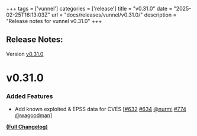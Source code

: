 +++
tags = ['vunnel']
categories = ['release']
title = "v0.31.0"
date = "2025-02-25T16:13:03Z"
url = "docs/releases/vunnel/v0.31.0/"
description = "Release notes for vunnel v0.31.0"
+++

## Release Notes:
Version [v0.31.0](https://github.com/anchore/vunnel/releases/tag/v0.31.0)

# v0.31.0

### Added Features

- Add known exploited & EPSS data for CVES [[#632](https://github.com/anchore/vunnel/issues/632) [#634](https://github.com/anchore/vunnel/pull/634) [@nurmi](https://github.com/nurmi) [#774](https://github.com/anchore/vunnel/pull/774) [@wagoodman](https://github.com/wagoodman)]

**[(Full Changelog)](https://github.com/anchore/vunnel/compare/v0.30.0...v0.31.0)**
